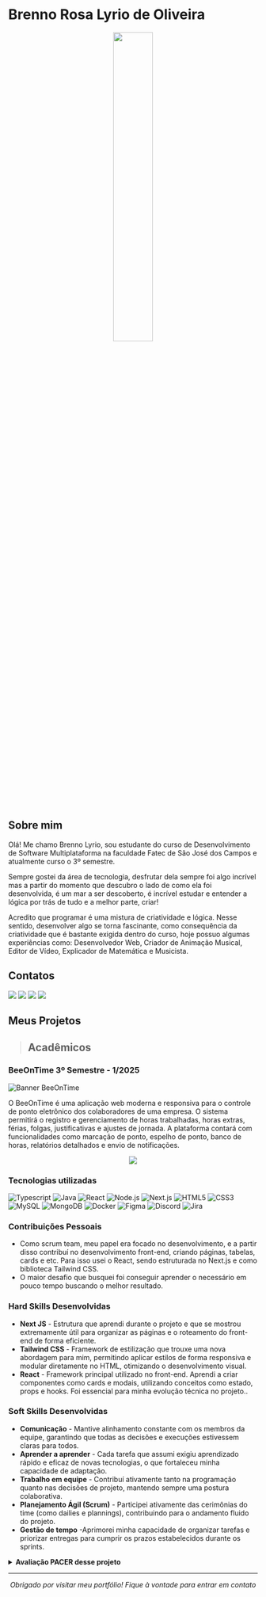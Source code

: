 # Brenno Rosa Lyrio de Oliveira

<p align="center"> <img src="https://avatars.githubusercontent.com/u/151231837?s=400&u=07be122af171997b9d41cf86c873e3bebcd8f8a8&v=4" width=40% > </p>

## Sobre mim

Olá! Me chamo Brenno Lyrio, sou estudante do curso de Desenvolvimento de Software Multiplataforma na faculdade Fatec de São José dos Campos e atualmente curso o 3º semestre.

Sempre gostei da área de tecnologia, desfrutar dela sempre foi algo incrível mas a partir do momento que descubro o lado de como ela foi desenvolvida, é um mar a ser descoberto, é incrível estudar e entender a lógica por trás de tudo e a melhor parte, criar!

Acredito que programar é uma mistura de criatividade e lógica. Nesse sentido, desenvolver algo se torna fascinante, como consequência da criatividade que é bastante exigida dentro do curso, hoje possuo algumas experiências como: Desenvolvedor Web, Criador de Animação Musical, Editor de Vídeo, Explicador de Matemática e Musicista.

## Contatos

<p>
  <a href="https://github.com/BrennoLyrio"> <img src="https://img.shields.io/badge/GitHub-151515?style=for-the-badge&logo=github&logoColor=black&color=c0d89d"></img></a>
  <a href="https://www.instagram.com/brenno_lyrio/"> <img src="https://img.shields.io/badge/Instagram-151515?style=for-the-badge&logo=instagram&logoColor=black&color=c0d89d"></img></a>
  <a href="mailto:brennolyrio27@gmail.com"> <img src="https://img.shields.io/badge/Gmail-151515?style=for-the-badge&logo=gmail&logoColor=black&color=c0d89d"></img></a>
  <a href="https://www.linkedin.com/in/brennolyrio/"> <img src="https://img.shields.io/badge/LinkedIn-151515?style=for-the-badge&logo=linkedin&logoColor=black&color=c0d89d"></img></a>
</p>

## Meus Projetos

> ## Acadêmicos 
### BeeOnTime 3º Semestre - 1/2025

![Banner BeeOnTime](https://github.com/user-attachments/assets/b56e3060-73c1-40db-8302-7d63664b3882)

O BeeOnTime é uma aplicação web moderna e responsiva para o controle de ponto eletrônico dos colaboradores de uma empresa. O sistema permitirá o registro e gerenciamento de horas trabalhadas, horas extras, férias, folgas, justificativas e ajustes de jornada. A plataforma contará com funcionalidades como marcação de ponto, espelho de ponto, banco de horas, relatórios detalhados e envio de notificações.

<p align="center">
  <a href="https://github.com/SkyFlyTeam/beeOnTime-documentation">
    <img src="https://img.shields.io/badge/VEJA%20O%20REPOSITÓRIO-c0d89d?style=for-the-badge" />
  </a>
</p>

### Tecnologias utilizadas

![Typescript](https://img.shields.io/badge/TypeScript-20232A?style=for-the-badge&logo=typescript&logoColor=007ACC)
![Java](https://img.shields.io/badge/Java-20232A?style=for-the-badge&logo=openjdk&logoColor=FF7800)
![React](https://img.shields.io/badge/React-20232A?style=for-the-badge&logo=react&logoColor=61DAFB)
![Node.js](https://img.shields.io/badge/Node%20js-20232A?style=for-the-badge&logo=nodedotjs&logoColor=339933)
![Next.js](https://img.shields.io/badge/Next.js-20232A?style=for-the-badge&logo=nextdotjs&logoColor=white)
![HTML5](https://img.shields.io/badge/html5-20232A?style=for-the-badge&logo=html5&logoColor=FF6347)
![CSS3](https://img.shields.io/badge/css3-20232A?style=for-the-badge&logo=css3&logoColor=4682B4)
![MySQL](https://img.shields.io/badge/mysql-20232A?style=for-the-badge&logo=mysql&logoColor=4682B4)
![MongoDB](https://img.shields.io/badge/MongoDB-20232A?style=for-the-badge&logo=mongodb&logoColor=4DB33D)
![Docker](https://img.shields.io/badge/docker-20232A?style=for-the-badge&logo=docker&logoColor=87CEEB)
![Figma](https://img.shields.io/badge/figma-20232A?style=for-the-badge&logo=figma&logoColor=800000)
![Discord](https://img.shields.io/badge/Discord-20232A?style=for-the-badge&logo=discord&logoColor=61DAFB)
![Jira](https://img.shields.io/badge/Jira-20232A?style=for-the-badge&logo=Jira&logoColor=4169E1)

### Contribuições Pessoais
- Como scrum team, meu papel era focado no desenvolvimento, e a partir disso contribuí no desenvolvimento front-end, criando páginas, tabelas, cards e etc. Para isso usei o React, sendo estruturada no Next.js e como biblioteca Tailwind CSS.
- O maior desafio que busquei foi conseguir aprender o necessário em pouco tempo buscando o melhor resultado.

### Hard Skills Desenvolvidas
- **Next JS** - Estrutura que aprendi durante o projeto e que se mostrou extremamente útil para organizar as páginas e o roteamento do front-end de forma eficiente.
- **Tailwind CSS** - Framework de estilização que trouxe uma nova abordagem para mim, permitindo aplicar estilos de forma responsiva e modular diretamente no HTML, otimizando o desenvolvimento visual.
- **React** - Framework principal utilizado no front-end. Aprendi a criar componentes como cards e modais, utilizando conceitos como estado, props e hooks. Foi essencial para minha evolução técnica no projeto..

### Soft Skills Desenvolvidas
- **Comunicação** - Mantive alinhamento constante com os membros da equipe, garantindo que todas as decisões e execuções estivessem claras para todos.
- **Aprender a aprender** - Cada tarefa que assumi exigiu aprendizado rápido e eficaz de novas tecnologias, o que fortaleceu minha capacidade de adaptação.
- **Trabalho em equipe** - Contribuí ativamente tanto na programação quanto nas decisões de projeto, mantendo sempre uma postura colaborativa.
- **Planejamento Ágil (Scrum)** - Participei ativamente das cerimônias do time (como dailies e plannings), contribuindo para o andamento fluido do projeto.
- **Gestão de tempo** -Aprimorei minha capacidade de organizar tarefas e priorizar entregas para cumprir os prazos estabelecidos durante os sprints.

<details>
<summary> <b> Avaliação PACER desse projeto </b> </summary>
<br>
<table align="center">
  
<tr>
      <th width="300px">Habilidade</th>
      <th width="300px">Classificação</th>
    </tr>
    <tr>
      <td>Proatividade</td>
      <td>★★☆☆☆</td>
    </tr>
    <tr>
      <td>Autonomia</td>
      <td>★★☆☆☆</td>
    </tr>
    <tr>
      <td>Colaboração</td>
      <td>★★☆☆☆</td>
    </tr>
    <tr>
      <td>Entrega de Resultados</td>
      <td>★★☆☆☆</td>
    </tr>
  </table>
</details>

---

<p align="center"><i>Obrigado por visitar meu portfólio! Fique à vontade para entrar em contato </i></p>


